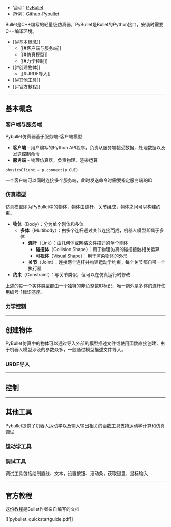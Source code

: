 + 官网：[PyBullet](https://pybullet.org/wordpress/)
+ 范例：[Github-Pybullet](https://github.com/bulletphysics/bullet3/tree/master/examples/pybullet)

Bullet是C++编写的轻量级仿真器，PyBullet是Bullet的Python接口，安装时需要C++编译环境。

+ [[#基本概念]]
	+ [[#客户端与服务端]]
	+ [[#仿真模型]]
	+ [[#力学控制]]
+ [[#创建物体]]
	+ [[#URDF导入]]
+ [[#其他工具]]
+ [[#官方教程]]

---
## 基本概念

### 客户端与服务端

Pybullet仿真器基于服务端-客户端模型

+ **客户端** - 用户编写的Python API程序，负责从服务端接受数据，处理数据以及发送控制命令
+ **服务端** - 物理仿真器，负责物理、渲染运算

```python
physicsClient = p.connect(p.GUI)
```

一个客户端可以同时连接多个服务端，此时发送命令时需要指定服务端的ID

### 仿真模型

仿真模型即为PyBullet中的物体，物体由连杆、关节组成，物体之间可以构建约束。

+ **物体**（Body）：分为单个刚体和多体
	+ **多体**（Multibody）：由多个连杆通过关节连接而成，机器人模型即属于多体
		+ **连杆**（Link）：由几何体或网格文件描述的单个刚体
			+ **碰撞体**（Collision Shape）：用于物理仿真的碰撞接触相关运算
			+ **可视体**（Visual Shape）：用于渲染物体的外形
		+ **关节**（Joint）：连接两个连杆并构建运动学约束，每个关节都自带一个执行器
+ **约束**（Constraint）：与关节类似，但可以在仿真运行时修改

上述的每一个实体类型都由一个独特的非负整数ID标识，唯一例外是多体的连杆使用编号-1标识基座。

### 力学控制


---
## 创建物体

PyBullet仿真中的物体可以通过导入外部的模型描述文件或使用函数直接创建，由于机器人模型涉及的参数众多，一般通过模型描述文件导入。

### URDF导入



---
## 控制



---
## 其他工具

Pybullet提供了机器人运动学以及输入输出相关的函数工具支持运动学计算和仿真调试

### 运动学工具





### 调试工具

调试工具包括绘制直线、文本，设置按钮、滚动条，获取键盘、鼠标输入



---
## 官方教程

这份教程是Bullet作者亲自编写的文档

![[pybullet_quickstartguide.pdf]]


